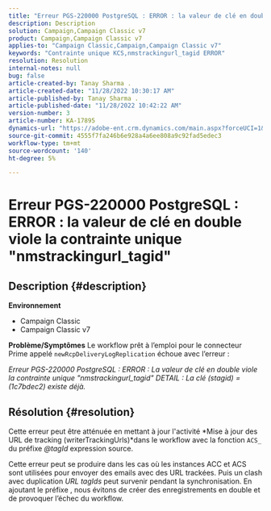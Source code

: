 ```yaml
---
title: "Erreur PGS-220000 PostgreSQL : ERROR : la valeur de clé en double viole la contrainte unique \"nmstrackingurl_tagid\""
description: Description
solution: Campaign,Campaign Classic v7
product: Campaign,Campaign Classic v7
applies-to: "Campaign Classic,Campaign,Campaign Classic v7"
keywords: "Contrainte unique KCS,nmstrackingurl_tagid ERROR"
resolution: Resolution
internal-notes: null
bug: false
article-created-by: Tanay Sharma .
article-created-date: "11/28/2022 10:30:17 AM"
article-published-by: Tanay Sharma .
article-published-date: "11/28/2022 10:42:22 AM"
version-number: 3
article-number: KA-17895
dynamics-url: "https://adobe-ent.crm.dynamics.com/main.aspx?forceUCI=1&pagetype=entityrecord&etn=knowledgearticle&id=71f5a1a5-076f-ed11-9562-6045bd006239"
source-git-commit: 4555f7fa246b6e928a4a6ee808a9c92fad5edec3
workflow-type: tm+mt
source-wordcount: '140'
ht-degree: 5%

---
```


# Erreur PGS-220000 PostgreSQL : ERROR : la valeur de clé en double viole la contrainte unique &quot;nmstrackingurl_tagid&quot;

## Description {#description}

<b>Environnement</b>
- Campaign Classic
- Campaign Classic v7



<b>Problème/Symptômes</b>
Le workflow prêt à l’emploi pour le connecteur Prime appelé `newRcpDeliveryLogReplication` échoue avec l’erreur :

*Erreur PGS-220000 PostgreSQL : ERROR : La valeur de clé en double viole la contrainte unique &quot;nmstrackingurl_tagid&quot; DETAIL : La clé (stagid) = (1c7bdec2) existe déjà.*


## Résolution {#resolution}


Cette erreur peut être atténuée en mettant à jour l&#39;activité *Mise à jour des URL de tracking (writerTrackingUrls)*dans le workflow avec la fonction `ACS_` du préfixe *@tagId* expression source.

Cette erreur peut se produire dans les cas où les instances ACC et ACS sont utilisées pour envoyer des emails avec des URL trackées. Puis un clash avec duplication *URL* *tagIds* peut survenir pendant la synchronisation. En ajoutant le préfixe , nous évitons de créer des enregistrements en double et de provoquer l’échec du workflow.
